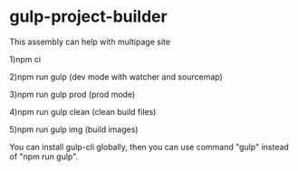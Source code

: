 # gulp-project-builder

This assembly can help with multipage site

1)npm ci

2)npm run gulp (dev mode with watcher and sourcemap)

3)npm run gulp prod (prod mode)

4)npm run gulp clean (clean build files)

5)npm run gulp img (build images)

You can install gulp-cli globally, then you can use command "gulp" instead of "npm run gulp".